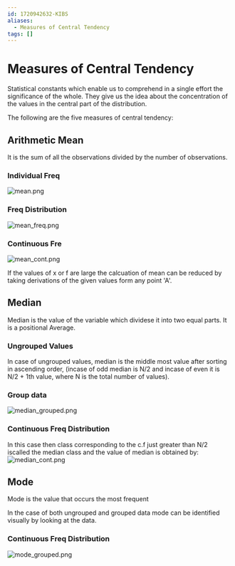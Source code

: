 ```yaml
---
id: 1720942632-KIBS
aliases:
  - Measures of Central Tendency
tags: []
---
```


# Measures of Central Tendency
Statistical constants which enable us to comprehend in a single effort the significance of the whole. They give us the idea about the concentration of the values in the central part of the distribution.

The following are the five measures of central tendency:
## Arithmetic Mean
It is the sum of all the observations divided by the number of observations. 
### Individual Freq
![mean.png](assets/imgs/mean.png)

### Freq Distribution
![mean_freq.png](assets/imgs/mean_freq.png)

### Continuous Fre
![mean_cont.png](assets/imgs/mean_cont.png)

If the values of x or f are large the calcuation of mean can be reduced by taking derivations of the given values form any point 'A'.

## Median
Median is the value of the variable which dividese it into two equal parts. It is a positional Average.

### Ungrouped Values
In case of ungrouped values, median is the middle most value after sorting in ascending order, (incase of odd median is N/2 and incase of even it is N/2 + 1th value, where N is the total number of values).

### Group data
![median_grouped.png](assets/imgs/median_grouped.png)

### Continuous Freq Distribution
In this case then class corresponding to the c.f just greater than N/2 iscalled the median class and the value of median is obtained by:
![median_cont.png](assets/imgs/median_cont.png)

## Mode 
Mode is the value that occurs the most frequent

In the case of both ungrouped and grouped data mode can be identified visually by looking at the data.

### Continuous Freq Distribution
![mode_grouped.png](assets/imgs/mode_grouped.png)
